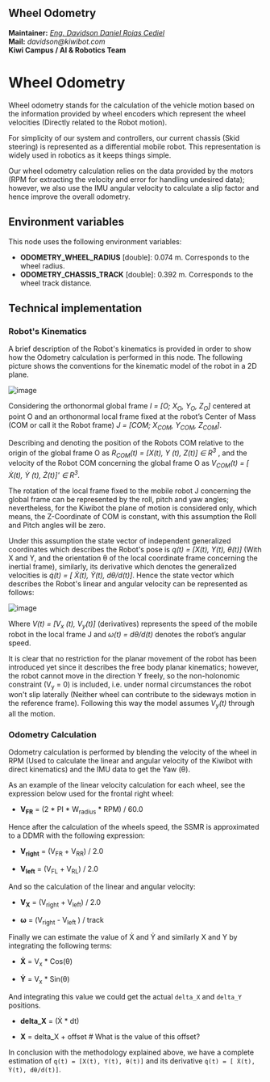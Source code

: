 Wheel Odometry
---

**Maintainer:** _[Eng. Davidson Daniel Rojas Cediel](https://www.linkedin.com/in/dadaroce/)_ \
**Mail:** _davidson@kiwibot.com_ \
**Kiwi Campus / AI & Robotics Team**

# Wheel Odometry
Wheel odometry stands for the calculation of the vehicle motion based on the information provided by wheel encoders which represent the wheel velocities (Directly related to the Robot motion).

For simplicity of our system and controllers, our current chassis (Skid steering) is represented as a differential mobile robot. This representation is widely used in robotics as it keeps things simple. 

Our wheel odometry calculation relies on the data provided by the motors (RPM for extracting the velocity and error for handling undesired data); however, we also use the IMU angular velocity to calculate a slip factor and hence improve the overall odometry.

## Environment variables
This node uses the following environment variables:

* **ODOMETRY_WHEEL_RADIUS** [double]: 0.074 m. Corresponds to the wheel radius.
* **ODOMETRY_CHASSIS_TRACK** [double]: 0.392 m. Corresponds to the wheel track distance.

## Technical implementation
### Robot's Kinematics
A brief description of the Robot's kinematics is provided in order to show how the Odometry calculation is performed in this node. The following picture shows the conventions for the kinematic model of the robot in a 2D plane.


![image](https://user-images.githubusercontent.com/49252525/105538211-1246b780-5cc1-11eb-939e-8a33de655515.png)


Considering the orthonormal global frame *I = [O; X<sub>O</sub>, Y<sub>O</sub>, Z<sub>O</sub>]* centered at point O and an orthonormal local frame fixed at the robot’s Center of Mass (COM or call it the Robot frame) *J = [COM; X<sub>COM</sub>, Y<sub>COM</sub>, Z<sub>COM</sub>]*.

Describing and denoting the position of the Robots COM relative to the origin of the global frame O as *R<sub>COM</sub>(t) = [X(t), Y (t), Z(t)] ∈ R<sup>3</sup>* , and the velocity of the Robot COM concerning the global frame O as *V<sub>COM</sub>(t) = [ Ẋ(t), Ẏ (t), Ż(t)]' ∈ R<sup>3</sup>.*

The rotation of the local frame fixed to the mobile robot J concerning the global frame can be represented by the roll, pitch and yaw angles; nevertheless, for the Kiwibot the plane of motion is considered only, which means, the Z-Coordinate of COM is constant, with this assumption the Roll and Pitch angles will be zero.

Under this assumption the state vector of independent generalized coordinates which describes the Robot's pose is *q(t) = [X(t), Y(t), θ(t)]* (With X and Y, and the orientation θ of the local coordinate frame concerning the inertial frame), similarly, its derivative which denotes the generalized velocities is *q̇(t) = [ Ẋ(t), Ẏ(t), dθ/d(t)]*. Hence the state vector which describes the Robot's linear and angular velocity can be represented as follows:


![image](https://user-images.githubusercontent.com/49252525/105549164-95bad580-5cce-11eb-9f4f-d365298b4f1d.png)


Where *V(t) = [V<sub>x</sub> (t), V<sub>y</sub>(t)]* (derivatives) represents the speed of the mobile robot in the local frame J and *ω(t) = dθ/d(t)* denotes the robot’s angular speed.

It is clear that no restriction for the planar movement of the robot has been introduced yet since it describes the free body planar kinematics; however, the robot cannot move in the direction Y freely, so the non-holonomic constraint (V<sub>y</sub> = 0) is included, i.e. under normal circumstances the robot won't slip laterally (Neither wheel can contribute to the sideways motion in the reference frame). Following this way the model assumes *V<sub>y</sub>(t)* through all the motion.

### Odometry Calculation
Odometry calculation is performed by blending the velocity of the wheel in RPM (Used to calculate the linear and angular velocity of the Kiwibot with direct kinematics) and the IMU data to get the Yaw (θ).

As an example of the linear velocity calculation for each wheel, see the expression below used for the frontal right wheel:

* **V<sub>FR</sub>** = (2 * PI * W<sub>radius</sub> * RPM) / 60.0

Hence after the calculation of the wheels speed, the SSMR is approximated to a DDMR with the following expression:

* **V<sub>right</sub>** = (V<sub>FR</sub> + V<sub>RR</sub>) / 2.0

* **V<sub>left</sub>** = (V<sub>FL</sub> + V<sub>RL</sub>) / 2.0

And so the calculation of the linear and angular velocity:

* **V<sub>X</sub>** = (V<sub>right</sub> + V<sub>left</sub>) / 2.0

* **ω** = (V<sub>right</sub> - V<sub>left</sub> ) / track

Finally we can estimate the value of Ẋ and Ẏ and similarly X and Y by integrating the following terms:

* **Ẋ** = V<sub>x</sub> * Cos(θ)

* **Ẏ** = V<sub>x</sub> * Sin(θ)


And integrating this value we could get the actual `delta_X` and `delta_Y` positions.

* **delta_X** = (Ẋ * dt)

* **X** = delta_X + offset # What is the value of this offset?

In conclusion with the methodology explained above, we have a complete estimation of `q(t) = [X(t), Y(t), θ(t)]` and its derivative `q̇(t) = [ Ẋ(t), Ẏ(t), dθ/d(t)]`.
